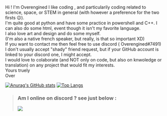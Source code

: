 Hi ! I'm Overengined
I like coding , and particularily coding related to science, space, or STEM in general (with however a preference for the two firsts 😉). <br />
I'm quite good at python and have some practice in powershell and C++. I can also do some html, event though it isn't my favorite language. <br />
I also love art and design and do some myself. <br />
(I'm also a native french speaker, but really, is that so important XD) <br />
If you want to contact me then feel free to use discord ( Overengined#7491) I don't usually accept "shady" friend request, but if your GitHub account is linked to your discord one, I might accept. <br />
I would love to colaborate (and NOT only on code, but also on knwoledge or translation) on any project that would fit my interests. <br /> 
Yours truely <br />
Over <br />

[![Anurag's GitHub stats](https://github-readme-stats.vercel.app/api?username=Hyperengined&show_icons=true&theme=react)](https://github.com/anuraghazra/github-readme-stats)
[![Top Langs](https://github-readme-stats.vercel.app/api/top-langs/?username=Hyperengined&layout=compact&theme=react)](https://github.com/anuraghazra/github-readme-stats)
<br />
> ### Am I online on discord ? see just below : <br />
> <img src="https://discord.c99.nl/widget/theme-1/713064556242665624.png" >
<!---
Hyperengined/Hyperengined is a ✨ special ✨ repository because its `README.md` (this file) appears on your GitHub profile.
You can click the Preview link to take a look at your changes.
--->
